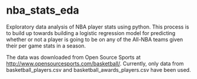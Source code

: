 # nba_stats_eda
Exploratory data analysis of NBA player stats using python. This process is to build up towards building a logistic regression model for predicting whether or not a player is going to be on any of the All-NBA teams given their per game stats in a season.

The data was downloaded from Open Source Sports at http://www.opensourcesports.com/basketball/. Currently, only data from basketball_players.csv and basketball_awards_players.csv have been used.
